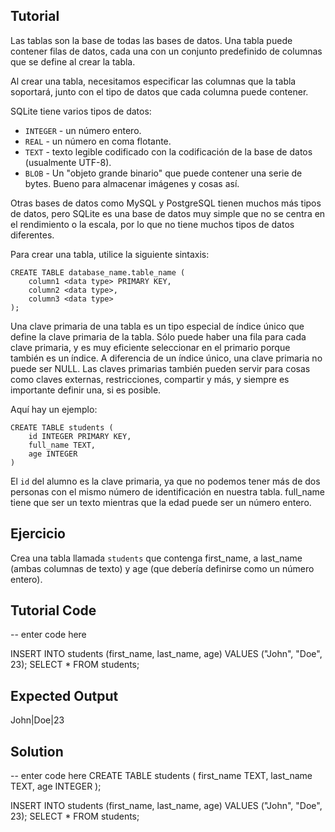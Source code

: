 Tutorial
--------

Las tablas son la base de todas las bases de datos. Una tabla puede contener filas de datos, cada una con un conjunto predefinido de columnas que se define al crear la tabla.

Al crear una tabla, necesitamos especificar las columnas que la tabla soportará, junto con el tipo de datos que cada columna puede contener.

SQLite tiene varios tipos de datos:

* `INTEGER` - un número entero.
* `REAL` - un número en coma flotante.
* `TEXT` - texto legible codificado con la codificación de la base de datos (usualmente UTF-8).
* `BLOB` - Un "objeto grande binario" que puede contener una serie de bytes. Bueno para almacenar imágenes y cosas así.

Otras bases de datos como MySQL y PostgreSQL tienen muchos más tipos de datos, pero SQLite es una base de datos muy simple que no se centra en el rendimiento o la escala, por lo que no tiene muchos tipos de datos diferentes.

Para crear una tabla, utilice la siguiente sintaxis:

    CREATE TABLE database_name.table_name (
        column1 <data type> PRIMARY KEY,
        column2 <data type>,
        column3 <data type>
    );

Una clave primaria de una tabla es un tipo especial de índice único que define la clave primaria de la tabla. Sólo puede haber una fila para cada clave primaria, y es muy eficiente seleccionar en el primario porque también es un índice. A diferencia de un índice único, una clave primaria no puede ser NULL. Las claves primarias también pueden servir para cosas como claves externas, restricciones, compartir y más, y siempre es importante definir una, si es posible.

Aquí hay un ejemplo:

    CREATE TABLE students (
        id INTEGER PRIMARY KEY,
        full_name TEXT,
        age INTEGER
    )

El `id` del alumno es la clave primaria, ya que no podemos tener más de dos personas con el mismo número de identificación en nuestra tabla. full_name tiene que ser un texto
mientras que la edad puede ser un número entero.


Ejercicio
--------

Crea una tabla llamada `students` que contenga first_name, a last_name (ambas columnas de texto) y age (que debería definirse como un número entero).

Tutorial Code
-------------
-- enter code here

INSERT INTO students (first_name, last_name, age) VALUES ("John", "Doe", 23);
SELECT * FROM students;

Expected Output
---------------
John|Doe|23

Solution
--------
-- enter code here
CREATE TABLE students (
    first_name TEXT,
    last_name TEXT,
    age INTEGER
);

INSERT INTO students (first_name, last_name, age) VALUES ("John", "Doe", 23);
SELECT * FROM students;
